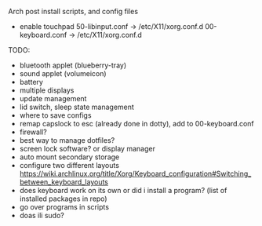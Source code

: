 Arch post install scripts, and config files

- enable touchpad
50-libinput.conf -> /etc/X11/xorg.conf.d
00-keyboard.conf -> /etc/X11/xorg.conf.d

TODO:
- bluetooth applet (blueberry-tray)
- sound applet (volumeicon)
- battery
- multiple displays
- update management
- lid switch, sleep state management
- where to save configs
- remap capslock to esc (already done in dotty), add to 00-keyboard.conf
- firewall?
- best way to manage dotfiles?
- screen lock software? or display manager
- auto mount secondary storage
- configure two different layouts https://wiki.archlinux.org/title/Xorg/Keyboard_configuration#Switching_between_keyboard_layouts
- does keyboard work on its own or did i install a program? (list of installed packages in repo)
- go over programs in scripts
- doas ili sudo?
